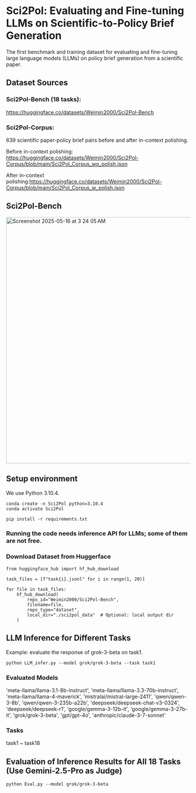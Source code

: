# Sci2Pol: Evaluating and Fine-tuning LLMs on Scientific-to-Policy Brief Generation

The first benchmark and training dataset for evaluating and fine-tuning large language models (LLMs) on policy brief generation from a scientific paper.

## Dataset Sources

### Sci2Pol-Bench (18 tasks): 

https://huggingface.co/datasets/Weimin2000/Sci2Pol-Bench

### Sci2Pol-Corpus: 

639 scientific paper-policy brief pairs before and after in-context polishing.

Before in-context polishing: https://huggingface.co/datasets/Weimin2000/Sci2Pol-Corpus/blob/main/Sci2Pol_Corpus_wo_polish.json

After in-context polishing:https://huggingface.co/datasets/Weimin2000/Sci2Pol-Corpus/blob/main/Sci2Pol_Corpus_w_polish.json

## Sci2Pol-Bench

<img width="673" alt="Screenshot 2025-05-16 at 3 24 05 AM" src="https://github.com/user-attachments/assets/e23908cb-e73e-43de-9b69-ffad7d7c2334" />



## Setup environment

We use Python 3.10.4.

```
conda create -n Sci2Pol python=3.10.4
conda activate Sci2Pol
```

```
pip install -r requirements.txt
```

### Running the code needs inference API for LLMs; some of them are not free.

### Download Dataset from Huggerface

```
from huggingface_hub import hf_hub_download

task_files = [f"task{i}.jsonl" for i in range(1, 20)]

for file in task_files:
    hf_hub_download(
        repo_id="Weimin2000/Sci2Pol-Bench",
        filename=file,
        repo_type="dataset",
        local_dir="./sci2pol_data"  # Optional: local output dir
    )
```

## LLM Inference for Different Tasks

Example: evaluate the response of grok-3-beta on task1.

```
python LLM_infer.py --model grok/grok-3-beta --task task1
```

### Evaluated Models
'meta-llama/llama-3.1-8b-instruct', 'meta-llama/llama-3.3-70b-instruct', 'meta-llama/llama-4-maverick', 'mistralai/mistral-large-2411', 'qwen/qwen-3-8b', 'qwen/qwen-3-235b-a22b', 'deepseek/deepseek-chat-v3-0324', 'deepseek/deepseek-r1', 'google/gemma-3-12b-it', 'google/gemma-3-27b-it', 'grok/grok-3-beta', 'gpt/gpt-4o', 'anthropic/claude-3-7-sonnet'


### Tasks
task1 ~ task18

## Evaluation of Inference Results for All 18 Tasks (Use Gemini-2.5-Pro as Judge)

```
python Eval.py --model grok/grok-3-beta
```
